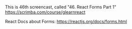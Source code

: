 This is 46th screencast, called "46. React Forms Part 1"
https://scrimba.com/course/glearnreact



React Docs about Forms:
https://reactjs.org/docs/forms.html


